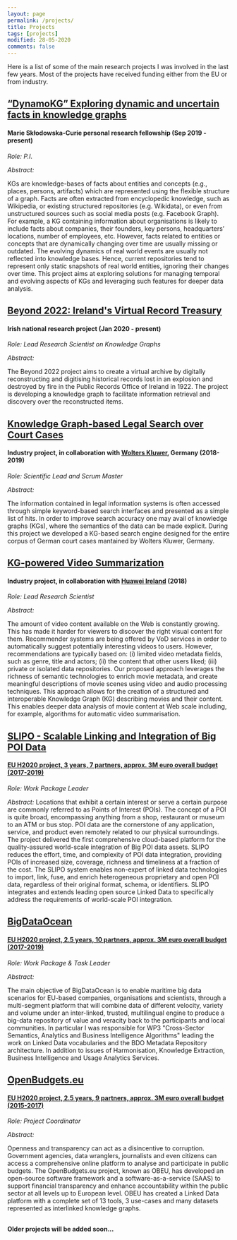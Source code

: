 ```yaml
---
layout: page
permalink: /projects/
title: Projects
tags: [projects]
modified: 28-05-2020
comments: false
---
```


<!--- To add a sidebar uncomment the following and add it in the previous "block":
sidebar:
  nav: sidebar-research
-->
<!---
	Details about sidebar info is provided inside _data/navigation.yml file
-->

Here is a list of some of the main research projects I was involved in the last few years. Most of the projects have received funding either from the EU or from industry.

## [<u>“DynamoKG” Exploring dynamic and uncertain facts in knowledge graphs</u>](https://edge-research.eu/fellows/fabrizio-orlandi/)
#### Marie Skłodowska-Curie personal research fellowship (Sep 2019 - present)

*Role: P.I.*

*Abstract:*

KGs are knowledge-bases of facts about entities and concepts (e.g., places, persons, artifacts) which are represented using the flexible structure of a graph. Facts are often extracted from encyclopedic knowledge, such as Wikipedia, or existing structured repositories (e.g. Wikidata), or even from unstructured sources such as social media posts (e.g. Facebook Graph). For example, a KG containing information about organisations is likely to include facts about companies, their founders, key persons, headquarters’ locations, number of employees, etc. However, facts related to entities or concepts that are dynamically changing over time are usually missing or outdated. The evolving dynamics of real world events are usually not reflected into knowledge bases. Hence, current repositories tend to represent only static snapshots of real world entities, ignoring their changes over time.
This project aims at exploring solutions for managing temporal and evolving aspects of KGs and leveraging such features for deeper data analysis.


## [<u>Beyond 2022: Ireland's Virtual Record Treasury</u>](https://beyond2022.ie/)
#### Irish national research project (Jan 2020 - present)  

*Role: Lead Research Scientist on Knowledge Graphs*

*Abstract:*

The Beyond 2022 project aims to create a virtual archive by digitally reconstructing and digitising historical records lost in an explosion and destroyed by fire in the Public Records Office of Ireland in 1922. The project is developing a knowledge graph to facilitate information retrieval and discovery over the reconstructed items. 


## [<u>Knowledge Graph-based Legal Search over Court Cases</u>](http://fabriziorlandi.net/pdf/2020/ESWC2020_Industry_WKDLegal.pdf)
#### Industry project, in collaboration with [Wolters Kluwer](https://wolterskluwer.com/), Germany (2018-2019)

*Role: Scientific Lead and Scrum Master*

*Abstract:*

The information contained in legal information systems is
often accessed through simple keyword-based search interfaces and presented as a
simple list of hits. In order to improve search accuracy one may avail
of knowledge graphs (KGs), where the semantics of the data can be made explicit. During this project we developed a KG-based search engine
designed for the entire corpus of German court cases mantained by Wolters Kluwer, Germany.

## [<u>KG-powered Video Summarization</u>](https://doi.org/10.1109/SITIS.2018.00098)
#### Industry project, in collaboration with [Huawei Ireland](https://www.adaptcentre.ie/news/huawei-and-adapt-centre-launch-research-and-development-collaboration-to-tr) (2018)

*Role: Lead Research Scientist*

*Abstract:*

The amount of video content available on the Web is constantly growing. This has made it harder for viewers to discover the right visual content for them. Recommender systems are being offered by VoD services in order to automatically suggest potentially interesting videos to users. However, recommendations are typically based on: (i) limited video metadata fields, such as genre, title and actors; (ii) the content that other users liked; (iii) private or isolated data repositories. Our proposed approach leverages the richness of semantic technologies to enrich movie metadata, and create meaningful descriptions of movie scenes using video and audio processing techniques. This approach allows for the creation of a structured and interoperable Knowledge Graph (KG) describing movies and their content. This enables deeper data analysis of movie content at Web scale including, for example, algorithms for automatic video summarisation.

## [<u>SLIPO - Scalable Linking and Integration of Big POI Data</u>](http://slipo.eu/)
#### [EU H2020 project, 3 years, 7 partners, approx. 3M euro overall budget (2017-2019)](https://cordis.europa.eu/project/id/731581) 

*Role: Work Package Leader*

*Abstract:*
Locations that exhibit a certain interest or serve a certain purpose are commonly referred to as Points of Interest (POIs). The concept of a POI is quite broad, encompassing anything from a shop, restaurant or museum to an ATM or bus stop. POI data are the cornerstone of any application, service, and product even remotely related to our physical surroundings. The project delivered the first comprehensive cloud-based platform for the quality-assured world-scale integration of Big POI data assets. SLIPO reduces the effort, time, and complexity of POI data integration, providing POIs of increased size, coverage, richness and timeliness at a fraction of the cost. The SLIPO system enables non-expert of linked data technologies to import, link, fuse, and enrich heterogeneous proprietary and open POI data, regardless of their original format, schema, or identifiers. SLIPO integrates and extends leading open source Linked Data to specifically address the requirements of world-scale POI integration.


## [<u>BigDataOcean</u>](http://www.bigdataocean.eu/)
#### [EU H2020 project, 2.5 years, 10 partners, approx. 3M euro overall budget (2017-2019)](https://cordis.europa.eu/project/id/732310) 

*Role: Work Package & Task Leader*

*Abstract:*

The main objective of BigDataOcean is to enable maritime big data scenarios for EU-based companies, organisations and scientists, through a multi-segment platform that will combine data of different velocity, variety and volume under an inter-linked, trusted, multilingual engine to produce a big-data repository of value and veracity back to the participants and local communities. In particular I was responsible for WP3 "Cross-Sector Semantics, Analytics and Business Intelligence Algorithms" leading the work on Linked Data vocabularies and the BDO Metadata Repository architecture. In addition to issues of Harmonisation, Knowledge Extraction, Business Intelligence and Usage Analytics Services.

## [<u>OpenBudgets.eu</u>](http://openbudgets.eu/)
#### [EU H2020 project, 2.5 years, 9 partners, approx. 3M euro overall budget (2015-2017)](https://cordis.europa.eu/article/id/222405-new-online-platform-to-make-public-budgets-more-transparent) 

*Role: Project Coordinator*

*Abstract:*

Openness and transparency can act as a disincentive to corruption. Government agencies, data wranglers, journalists and even citizens can access a comprehensive online platform to analyse and participate in public budgets. The OpenBudgets.eu project, known as OBEU, has developed an open-source software framework and a software-as-a-service (SAAS) to support financial transparency and enhance accountability within the public sector at all levels up to European level. OBEU has created a Linked Data platform with a complete set of 13 tools, 3 use-cases and many datasets represented as interlinked knowledge graphs.

##
#### Older projects will be added soon...
